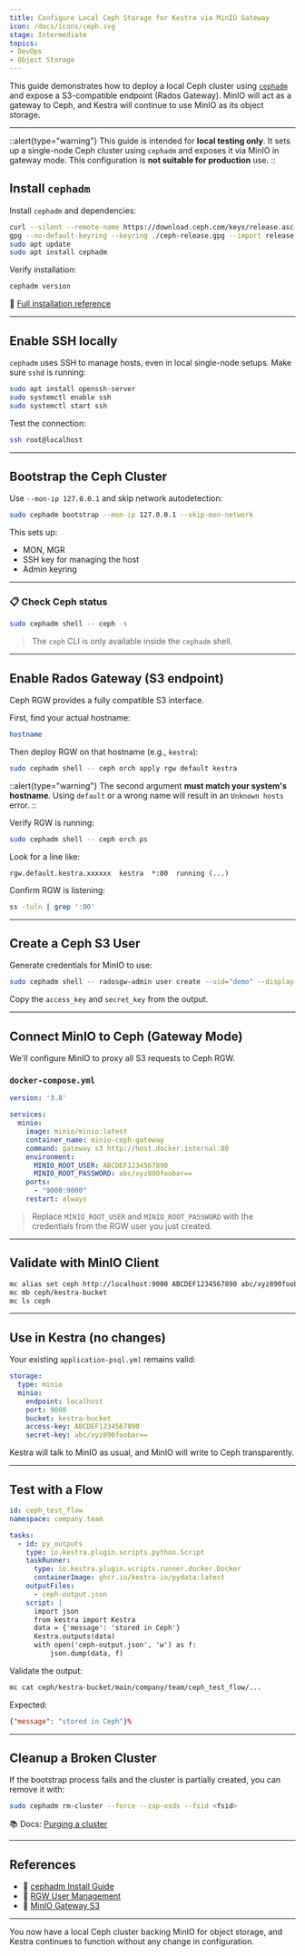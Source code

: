 ```yaml
---
title: Configure Local Ceph Storage for Kestra via MinIO Gateway
icon: /docs/icons/ceph.svg
stage: Intermediate
topics:
- DevOps
- Object Storage
---
```


This guide demonstrates how to deploy a local Ceph cluster using [`cephadm`](https://docs.ceph.com/en/latest/cephadm/) and expose a S3-compatible endpoint (Rados Gateway).
MinIO will act as a gateway to Ceph, and Kestra will continue to use MinIO as its object storage.

---

::alert{type="warning"}
This guide is intended for **local testing only**. It sets up a single-node Ceph cluster using `cephadm` and exposes it via MinIO in gateway mode. This configuration is **not suitable for production** use.
::

## Install `cephadm`

Install `cephadm` and dependencies:

```sh
curl --silent --remote-name https://download.ceph.com/keys/release.asc
gpg --no-default-keyring --keyring ./ceph-release.gpg --import release.asc
sudo apt update
sudo apt install cephadm
```

Verify installation:

```sh
cephadm version
```

🔗 [Full installation reference](https://docs.ceph.com/en/latest/cephadm/install/#installing-cephadm)

---

## Enable SSH locally

`cephadm` uses SSH to manage hosts, even in local single-node setups. Make sure `sshd` is running:

```sh
sudo apt install openssh-server
sudo systemctl enable ssh
sudo systemctl start ssh
```

Test the connection:

```sh
ssh root@localhost
```

---

## Bootstrap the Ceph Cluster

Use `--mon-ip 127.0.0.1` and skip network autodetection:

```sh
sudo cephadm bootstrap --mon-ip 127.0.0.1 --skip-mon-network
```

This sets up:

- MON, MGR
- SSH key for managing the host
- Admin keyring

---

### 📋 Check Ceph status

```sh
sudo cephadm shell -- ceph -s
```

> The `ceph` CLI is only available inside the `cephadm` shell.

---

## Enable Rados Gateway (S3 endpoint)

Ceph RGW provides a fully compatible S3 interface.

First, find your actual hostname:

```sh
hostname
```

Then deploy RGW on that hostname (e.g., `kestra`):

```sh
sudo cephadm shell -- ceph orch apply rgw default kestra
```

::alert{type="warning"}
The second argument **must match your system's hostname**. Using `default` or a wrong name will result in an `Unknown hosts` error.
::

Verify RGW is running:

```sh
sudo cephadm shell -- ceph orch ps
```

Look for a line like:

```
rgw.default.kestra.xxxxxx  kestra  *:80  running (...)
```

Confirm RGW is listening:

```sh
ss -tuln | grep ':80'
```

---

## Create a Ceph S3 User

Generate credentials for MinIO to use:

```sh
sudo cephadm shell -- radosgw-admin user create --uid="demo" --display-name="Demo User"
```

Copy the `access_key` and `secret_key` from the output.

---

## Connect MinIO to Ceph (Gateway Mode)

We'll configure MinIO to proxy all S3 requests to Ceph RGW.

### `docker-compose.yml`

```yaml
version: '3.8'

services:
  minio:
    image: minio/minio:latest
    container_name: minio-ceph-gateway
    command: gateway s3 http://host.docker.internal:80
    environment:
      MINIO_ROOT_USER: ABCDEF1234567890
      MINIO_ROOT_PASSWORD: abc/xyz890foobar==
    ports:
      - "9000:9000"
    restart: always
```

> Replace `MINIO_ROOT_USER` and `MINIO_ROOT_PASSWORD` with the credentials from the RGW user you just created.

---

## Validate with MinIO Client

```sh
mc alias set ceph http://localhost:9000 ABCDEF1234567890 abc/xyz890foobar==
mc mb ceph/kestra-bucket
mc ls ceph
```

---

## Use in Kestra (no changes)

Your existing `application-psql.yml` remains valid:

```yaml
storage:
  type: minio
  minio:
    endpoint: localhost
    port: 9000
    bucket: kestra-bucket
    access-key: ABCDEF1234567890
    secret-key: abc/xyz890foobar==
```

Kestra will talk to MinIO as usual, and MinIO will write to Ceph transparently.

---

## Test with a Flow

```yaml
id: ceph_test_flow
namespace: company.team

tasks:
  - id: py_outputs
    type: io.kestra.plugin.scripts.python.Script
    taskRunner:
      type: io.kestra.plugin.scripts.runner.docker.Docker
      containerImage: ghcr.io/kestra-io/pydata:latest
    outputFiles:
      - ceph-output.json
    script: |
      import json
      from kestra import Kestra
      data = {'message': 'stored in Ceph'}
      Kestra.outputs(data)
      with open('ceph-output.json', 'w') as f:
          json.dump(data, f)
```

Validate the output:

```sh
mc cat ceph/kestra-bucket/main/company/team/ceph_test_flow/...
```

Expected:

```json
{"message": "stored in Ceph"}%
```

---

## Cleanup a Broken Cluster

If the bootstrap process fails and the cluster is partially created, you can remove it with:

```sh
sudo cephadm rm-cluster --force --zap-osds --fsid <fsid>
```

📚 Docs: [Purging a cluster](https://docs.ceph.com/en/latest/cephadm/operations/#purging-a-cluster)

---

## References

- 🧰 [cephadm Install Guide](https://docs.ceph.com/en/latest/cephadm/install/)
- 🔐 [RGW User Management](https://docs.ceph.com/en/latest/radosgw/admin/#user-management)
- 🎯 [MinIO Gateway S3](https://docs.min.io/docs/minio-gateway-for-s3.html)

---

You now have a local Ceph cluster backing MinIO for object storage, and Kestra continues to function without any change in configuration.
